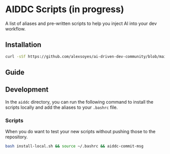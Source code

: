 # AIDDC Scripts (in progress)

A list of aliases and pre-written scripts to help you inject AI into your dev workflow.

## Installation

```bash
curl -sSf https://github.com/alexsoyes/ai-driven-dev-community/blob/main/scripts/aiddc/install.sh | bash
```

## Guide

## Development

In the `aiddc` directory, you can run the following command to install the scripts locally and add the aliases to your `.bashrc` file.

### Scripts

When you do want to test your new scripts without pushing those to the repository.

```bash
bash install-local.sh && source ~/.bashrc && aiddc-commit-msg  
```
